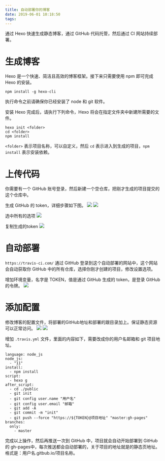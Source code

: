 ```yaml
---
title: 自动部署你的博客
date: 2019-06-01 10:18:50
tags:
---
```

通过 Hexo 快速生成静态博客，通过 GitHub 代码托管，然后通过 CI 网站持续部署。

# 生成博客

Hexo 是一个快速、简洁且高效的博客框架。接下来只需要使用 npm 即可完成 Hexo 的安装。
```
npm install -g hexo-cli
```

执行命令之前请确保你已经安装了 node 和 git 软件。

安装 Hexo 完成后，请执行下列命令，Hexo 将会在指定文件夹中新建所需要的文件。

```
hexo init <folder>
cd <folder>
npm install
```

`<folder>` 表示项目名称，可以自定义，然后 `cd` 表示进入到生成的项目，`npm install` 表示安装依赖。

# 上传代码

你需要有一个 GitHub 账号登录，然后新建一个空仓库，把刚才生成的项目提交的这个仓库中。

生成 GitHub 的 token，详细步骤如下图。
![](./opensetting.png)
![](./createtoken.png)

选中所有的选项
![](./settingtoken.png)

复制生成的token
![](./copytoken.png)

# 自动部署

`https://travis-ci.com/` 通过 GitHub 登录到这个自动部署的网站中，这个网站会自动获取你 GitHub 中的所有仓库，选择你刚才创建的项目，修改设置选项。

增加环境变量，名字是 TOKEN，值是通过 GitHub 生成的 token，是登录 GitHub 的令牌。
![](./inputtoken.png)

# 添加配置

修改博客的配置文件，将部署的GitHub地址和部署的跟目录加上。保证静态资源可以正常访问。
![](./changeroot.png)
![](./changeaddress.png)

增加 `.travis.yml` 文件，里面的内容如下，需要改成你的用户名邮箱和 git 项目地址。
```
language: node_js
node_js:
  - "11"
install:
  - npm install
script:
  - hexo g
after_script:
  - cd ./public
  - git init
  - git config user.name "用户名"
  - git config user.email "邮箱"
  - git add -A
  - git commit -m "init"
  - git push --force "https://${TOKEN}@项目地址" "master:gh-pages"
branches:
  only:
    - master
```

完成以上操作，然后再推送一次到 GitHub 中，项目就会自动开始部署到 GitHub 的 gh-pages中，每次推送都会自动部署的，关于项目的地址就是的静态页地址。格式是：用户名.gitbub.io/项目名称。
